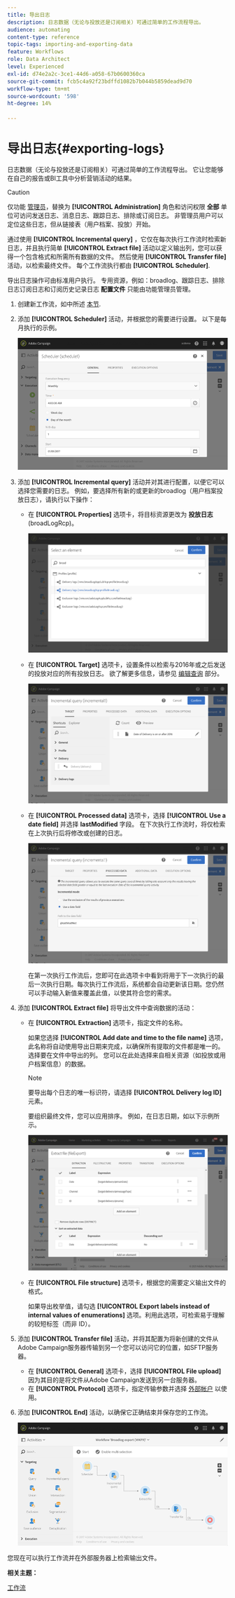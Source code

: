 ```yaml
---
title: 导出日志
description: 日志数据（无论与投放还是订阅相关）可通过简单的工作流程导出。
audience: automating
content-type: reference
topic-tags: importing-and-exporting-data
feature: Workflows
role: Data Architect
level: Experienced
exl-id: d74e2a2c-3ce1-44d6-a058-67b0600360ca
source-git-commit: fcb5c4a92f23bdffd1082b7b044b5859dead9d70
workflow-type: tm+mt
source-wordcount: '598'
ht-degree: 14%

---
```


# 导出日志{#exporting-logs}

日志数据（无论与投放还是订阅相关）可通过简单的工作流程导出。 它让您能够在自己的报告或BI工具中分析营销活动的结果。

>[!CAUTION]
>
>仅功能 [管理员](../../administration/using/users-management.md#functional-administrators)，替换为 **[!UICONTROL Administration]** 角色和访问权限 **全部** 单位可访问发送日志、消息日志、跟踪日志、排除或订阅日志。 非管理员用户可以定位这些日志，但从链接表（用户档案、投放）开始。

通过使用 **[!UICONTROL Incremental query]** ，它仅在每次执行工作流时检索新日志，并且执行简单 **[!UICONTROL Extract file]** 活动以定义输出列，您可以获得一个包含格式和所需所有数据的文件。 然后使用 **[!UICONTROL Transfer file]** 活动，以检索最终文件。 每个工作流执行都由 **[!UICONTROL Scheduler]**.

导出日志操作可由标准用户执行。 专用资源，例如：broadlog、跟踪日志、排除日志订阅日志和订阅历史记录日志 **配置文件** 只能由功能管理员管理。

1. 创建新工作流，如中所述 [本节](../../automating/using/building-a-workflow.md#creating-a-workflow).
1. 添加 **[!UICONTROL Scheduler]** 活动，并根据您的需要进行设置。 以下是每月执行的示例。

   ![](assets/export_logs_scheduler.png)

1. 添加 **[!UICONTROL Incremental query]** 活动并对其进行配置，以便它可以选择您需要的日志。 例如，要选择所有新的或更新的broadlog（用户档案投放日志），请执行以下操作：

   * 在 **[!UICONTROL Properties]** 选项卡，将目标资源更改为 **投放日志** (broadLogRcp)。

     ![](assets/export_logs_query_properties.png)

   * 在 **[!UICONTROL Target]** 选项卡，设置条件以检索与2016年或之后发送的投放对应的所有投放日志。 欲了解更多信息，请参见 [编辑查询](../../automating/using/editing-queries.md#creating-queries) 部分。

     ![](assets/export_logs_query_target.png)

   * 在 **[!UICONTROL Processed data]** 选项卡，选择 **[!UICONTROL Use a date field]** 并选择 **lastModified** 字段。 在下次执行工作流时，将仅检索在上次执行后将修改或创建的日志。

     ![](assets/export_logs_query_processeddata.png)

     在第一次执行工作流后，您即可在此选项卡中看到将用于下一次执行的最后一次执行日期。每次执行工作流后，系统都会自动更新该日期。您仍然可以手动输入新值来覆盖此值，以使其符合您的需求。

1. 添加 **[!UICONTROL Extract file]** 将导出文件中查询数据的活动：

   * 在 **[!UICONTROL Extraction]** 选项卡，指定文件的名称。

     如果您选择 **[!UICONTROL Add date and time to the file name]** 选项，此名称将自动使用导出日期来完成，以确保所有提取的文件都是唯一的。 选择要在文件中导出的列。 您可以在此处选择来自相关资源（如投放或用户档案信息）的数据。

     >[!NOTE]
     >
     >要导出每个日志的唯一标识符，请选择 **[!UICONTROL Delivery log ID]** 元素。

     要组织最终文件，您可以应用排序。 例如，在日志日期，如以下示例所示。

     ![](assets/export_logs_extractfile_extraction.png)

   * 在 **[!UICONTROL File structure]** 选项卡，根据您的需要定义输出文件的格式。

     如果导出枚举值，请勾选 **[!UICONTROL Export labels instead of internal values of enumerations]** 选项。利用此选项，可检索易于理解的较短标签（而非 ID）。

1. 添加 **[!UICONTROL Transfer file]** 活动，并将其配置为将新创建的文件从Adobe Campaign服务器传输到另一个您可以访问它的位置，如SFTP服务器。

   * 在 **[!UICONTROL General]** 选项卡，选择 **[!UICONTROL File upload]** 因为其目的是将文件从Adobe Campaign发送到另一台服务器。
   * 在 **[!UICONTROL Protocol]** 选项卡，指定传输参数并选择 [外部帐户](../../administration/using/external-accounts.md#creating-an-external-account) 以使用。

1. 添加 **[!UICONTROL End]** 活动，以确保它正确结束并保存您的工作流。

   ![](assets/export_logs_example_workflow.png)

您现在可以执行工作流并在外部服务器上检索输出文件。

**相关主题：**

[工作流](../../automating/using/get-started-workflows.md)
